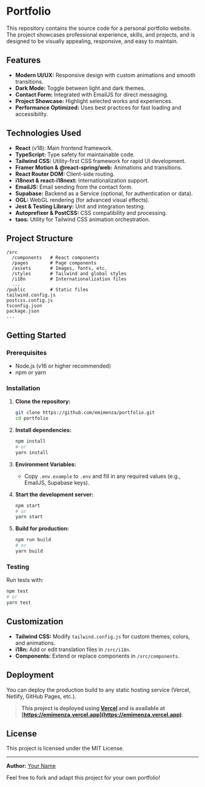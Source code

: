 # Portfolio

This repository contains the source code for a personal portfolio website. The project showcases professional experience, skills, and projects, and is designed to be visually appealing, responsive, and easy to maintain.

## Features

- **Modern UI/UX:** Responsive design with custom animations and smooth transitions.
- **Dark Mode:** Toggle between light and dark themes.
- **Contact Form:** Integrated with EmailJS for direct messaging.
- **Project Showcase:** Highlight selected works and experiences.
- **Performance Optimized:** Uses best practices for fast loading and accessibility.

## Technologies Used

- **React** (v18): Main frontend framework.
- **TypeScript:** Type safety for maintainable code.
- **Tailwind CSS:** Utility-first CSS framework for rapid UI development.
- **Framer Motion & @react-spring/web:** Animations and transitions.
- **React Router DOM:** Client-side routing.
- **i18next & react-i18next:** Internationalization support.
- **EmailJS:** Email sending from the contact form.
- **Supabase:** Backend as a Service (optional, for authentication or data).
- **OGL:** WebGL rendering (for advanced visual effects).
- **Jest & Testing Library:** Unit and integration testing.
- **Autoprefixer & PostCSS:** CSS compatibility and processing.
- **taos:** Utility for Tailwind CSS animation orchestration.

## Project Structure

```
/src
  /components   # React components
  /pages        # Page components
  /assets       # Images, fonts, etc.
  /styles       # Tailwind and global styles
  /i18n         # Internationalization files
  ...
/public         # Static files
tailwind.config.js
postcss.config.js
tsconfig.json
package.json
...
```

## Getting Started

### Prerequisites

- Node.js (v16 or higher recommended)
- npm or yarn

### Installation

1. **Clone the repository:**
   ```bash
   git clone https://github.com/emimenza/portfolio.git
   cd portfolio
   ```

2. **Install dependencies:**
   ```bash
   npm install
   # or
   yarn install
   ```

3. **Environment Variables:**
   - Copy `.env.example` to `.env` and fill in any required values (e.g., EmailJS, Supabase keys).

4. **Start the development server:**
   ```bash
   npm start
   # or
   yarn start
   ```

5. **Build for production:**
   ```bash
   npm run build
   # or
   yarn build
   ```

### Testing

Run tests with:

```bash
npm test
# or
yarn test
```

## Customization

- **Tailwind CSS:** Modify `tailwind.config.js` for custom themes, colors, and animations.
- **i18n:** Add or edit translation files in `/src/i18n`.
- **Components:** Extend or replace components in `/src/components`.

## Deployment

You can deploy the production build to any static hosting service (Vercel, Netlify, GitHub Pages, etc.).

> **This project is deployed using [Vercel](https://vercel.com/) and is available at [https://emimenza.vercel.app](https://emimenza.vercel.app).**

## License

This project is licensed under the MIT License.

---

**Author:** [Your Name](https://yourwebsite.com)

Feel free to fork and adapt this project for your own portfolio!
